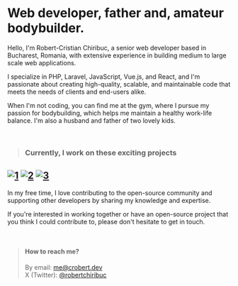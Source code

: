 # Web developer, father and, amateur bodybuilder.

Hello, I'm Robert-Cristian Chiribuc, a senior web developer based in Bucharest, Romania, with extensive experience in building medium to large scale web applications.

I specialize in PHP, Laravel, JavaScript, Vue.js, and React, and I'm passionate about creating high-quality, scalable, and maintainable code that meets the needs of clients and end-users alike.

When I'm not coding, you can find me at the gym, where I pursue my passion for bodybuilding, which helps me maintain a healthy work-life balance.
I'm also a husband and father of two lovely kids.

</br>

> ### Currently, I work on these exciting projects

[![1](https://github.com/chiribuc/chiribuc/assets/46414598/d5fdebf4-e579-4d50-933d-22080e04dc6f)](https://signalgenesys.com)
[![2](https://github.com/chiribuc/chiribuc/assets/46414598/6975b180-a808-4190-a53f-228665597203)](https://codesm.com)
[![3](https://github.com/chiribuc/chiribuc/assets/46414598/81add936-42dc-4bc9-bd47-54d3fcba5914)](https://meetcody.ai)
----

In my free time, I love contributing to the open-source community and supporting other developers by sharing my knowledge and expertise.

If you're interested in working together or have an open-source project that you think I could contribute to, please don't hesitate to get in touch.
  
</br>

> #### How to reach me?
> By email: [me@crobert.dev](mailto:me@crobert.dev)   
> X (Twitter): [@robertchiribuc](https://twitter.com/robertchiribuc)

